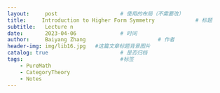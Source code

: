 ```yaml
---
layout:     post   				    # 使用的布局（不需要改）
title:     Introduction to Higher Form Symmetry 			# 标题 
subtitle:   Lecture n
date:       2023-04-06 				# 时间
author:     Baiyang Zhang 						# 作者
header-img: img/lib16.jpg 	#这篇文章标题背景图片
catalog: true 						# 是否归档
tags:								#标签
    - PureMath
    - CategoryTheory
    - Notes
---
```


